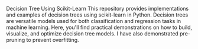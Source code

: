 Decision Tree Using Scikit-Learn
This repository provides implementations and examples of decision trees using scikit-learn in Python. Decision trees are versatile models used for both classification and regression tasks in machine learning. Here, you'll find practical demonstrations on how to build, visualize, and optimize decision tree models. I have also demonstrated pre-pruning to prevent overfitting. 
